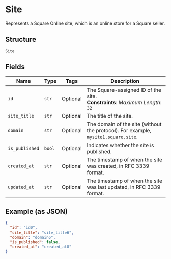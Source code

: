 
# Site

Represents a Square Online site, which is an online store for a Square seller.

## Structure

`Site`

## Fields

| Name | Type | Tags | Description |
|  --- | --- | --- | --- |
| `id` | `str` | Optional | The Square-assigned ID of the site.<br>**Constraints**: *Maximum Length*: `32` |
| `site_title` | `str` | Optional | The title of the site. |
| `domain` | `str` | Optional | The domain of the site (without the protocol). For example, `mysite1.square.site`. |
| `is_published` | `bool` | Optional | Indicates whether the site is published. |
| `created_at` | `str` | Optional | The timestamp of when the site was created, in RFC 3339 format. |
| `updated_at` | `str` | Optional | The timestamp of when the site was last updated, in RFC 3339 format. |

## Example (as JSON)

```json
{
  "id": "id0",
  "site_title": "site_title6",
  "domain": "domain6",
  "is_published": false,
  "created_at": "created_at8"
}
```

